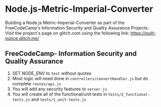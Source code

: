 # Node.js-Metric-Imperial-Converter
Building a Node.js Metric-Imperial-Converter as part of the FreeCodeCamp's Information Security and Quality Assurance Projects:. Visit the project's page on glitch.com using the following link: https://quilt-ounce.glitch.me/


**FreeCodeCamp**- Information Security and Quality Assurance
------

1) SET NODE_ENV to `test` without quotes
2) Most logic will need done in `controllers/convertHandler.js` but do complete `routes/api.js`
3) You will add any security features to `server.js`
4) You will create all of the functional/unit tests in `tests/2_functional-tests.js` and `tests/1_unit-tests.js`
